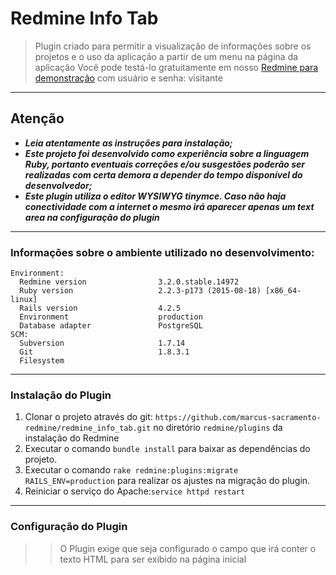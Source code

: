 # Redmine Info Tab

>Plugin criado para permitir a visualização de informações sobre os projetos e o uso da aplicação a partir de um menu na página da aplicação
>Você pode testá-lo gratuitamente em nosso [Redmine para demonstração](http://redmine-marcusacramento.rhcloud.com/) com usuário e senha: visitante


***
## Atenção
* **_Leia atentamente as instruções para instalação;_**
* **_Este projeto foi desenvolvido como experiência sobre a linguagem Ruby, portanto eventuais correções e/ou susgestões poderão ser realizadas com certa demora a depender do tempo disponível do desenvolvedor;_**
* **_Este plugin utiliza o editor WYSIWYG tinymce. Caso não haja conectividade com a internet o mesmo irá aparecer apenas um text area na configuração do plugin_**
***

### Informações sobre o ambiente utilizado no desenvolvimento:
```
Environment:
  Redmine version                3.2.0.stable.14972
  Ruby version                   2.2.3-p173 (2015-08-18) [x86_64-linux]
  Rails version                  4.2.5
  Environment                    production
  Database adapter               PostgreSQL
SCM:
  Subversion                     1.7.14
  Git                            1.8.3.1
  Filesystem  
```

***

### Instalação do Plugin

1. Clonar o projeto através do git: ```https://github.com/marcus-sacramento-redmine/redmine_info_tab.git``` no diretório ```redmine/plugins``` da instalação do Redmine
2. Executar o comando ```bundle install``` para baixar as dependências do projeto.
3. Executar o comando ```rake redmine:plugins:migrate RAILS_ENV=production``` para realizar os ajustes na migração do plugin.
4. Reiniciar o  serviço do Apache:```service httpd restart```

***

### Configuração do Plugin

>> O Plugin exige que seja configurado o campo que irá conter o texto HTML para ser exibido na página inicial


